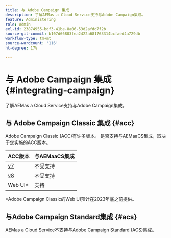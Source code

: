 ```yaml
---
title: 与 Adobe Campaign 集成
description: 了解AEMas a Cloud Service支持与Adobe Campaign集成。
feature: Administering
role: Admin
exl-id: 23874955-bdf3-41be-8a06-53d2afdd7f2b
source-git-commit: b107d66803fea2422a681763314bcfaed4a729db
workflow-type: tm+mt
source-wordcount: '116'
ht-degree: 17%

---
```



# 与 Adobe Campaign 集成 {#integrating-campaign}

了解AEMas a Cloud Service支持与Adobe Campaign集成。

## 与 Adobe Campaign Classic 集成 {#acc}

Adobe Campaign Classic (ACC)有许多版本。 是否支持与AEMaaCS集成，取决于您实施的ACC版本。

| ACC版本 | 与AEMaaCS集成 |
|---|---|
| [v7](https://experienceleague.adobe.com/docs/campaign-classic.html) | 不受支持 |
| [v8](https://experienceleague.adobe.com/docs/campaign-v8.html) | 不受支持 |
| Web UI* | 支持 |

*Adobe Campaign Classic的Web UI预计在2023年底之前提供。

## 与Adobe Campaign Standard集成 {#acs}

AEMas a Cloud Service不支持与Adobe Campaign Standard (ACS)集成。
